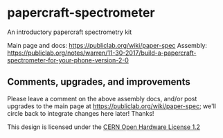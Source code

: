 # papercraft-spectrometer
An introductory papercraft spectrometry kit

Main page and docs: https://publiclab.org/wiki/paper-spec
Assembly: https://publiclab.org/notes/warren/11-30-2017/build-a-papercraft-spectrometer-for-your-phone-version-2-0

## Comments, upgrades, and improvements

Please leave a comment on the above assembly docs, and/or post upgrades to the main page at https://publiclab.org/wiki/paper-spec; we'll circle back to integrate changes here later! Thanks!

This design is licensed under the [CERN Open Hardware License 1.2](http://www.ohwr.org/projects/cernohl/wiki)
